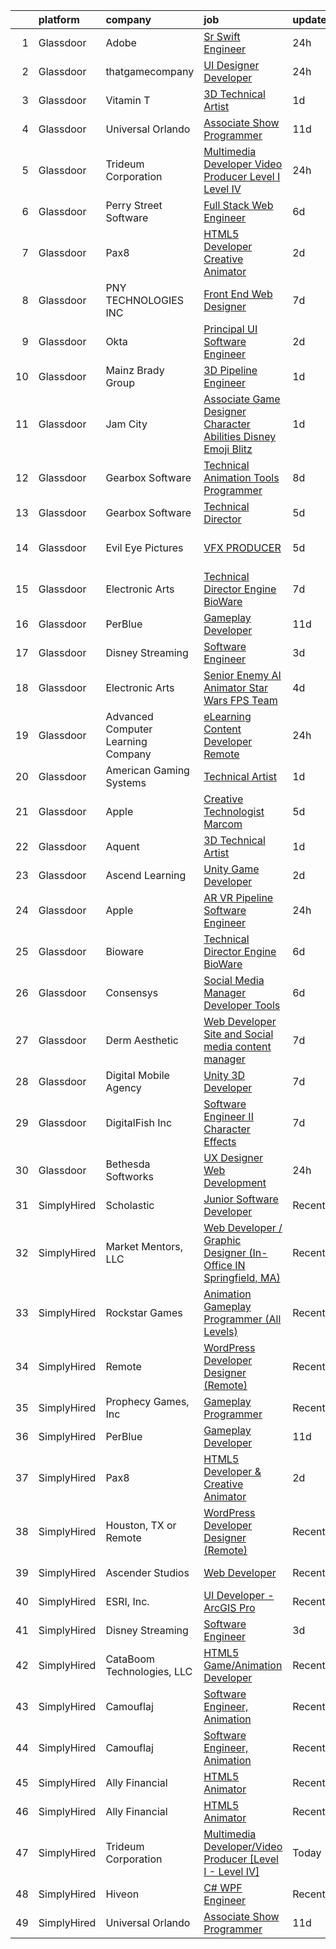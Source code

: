 

|    | platform    | company                            | job                                                                                                                                                                                                                                                                                                                                                                                                                                                                                                                                                                                                                                                                                                                                                                                                                                                                                                                                                                                                                                                                                                                                                                                                                                                                                                                                                                                                                                                                                                         | update_time   | location             |
|---:|:------------|:-----------------------------------|:------------------------------------------------------------------------------------------------------------------------------------------------------------------------------------------------------------------------------------------------------------------------------------------------------------------------------------------------------------------------------------------------------------------------------------------------------------------------------------------------------------------------------------------------------------------------------------------------------------------------------------------------------------------------------------------------------------------------------------------------------------------------------------------------------------------------------------------------------------------------------------------------------------------------------------------------------------------------------------------------------------------------------------------------------------------------------------------------------------------------------------------------------------------------------------------------------------------------------------------------------------------------------------------------------------------------------------------------------------------------------------------------------------------------------------------------------------------------------------------------------------|:--------------|:---------------------|
|  1 | Glassdoor   | Adobe                              | [Sr  Swift Engineer](https://www.glassdoor.com/partner/jobListing.htm?pos=120&ao=1136043&s=58&guid=00000181473a5934806b00d864d12ad6&src=GD_JOB_AD&t=SR&vt=w&cs=1_319e337a&cb=1654757415556&jobListingId=1007926865965&jrtk=3-0-1g53jkmber0os801-1g53jkmc5mfoh800-0eb9acac2a4dbb82-)                                                                                                                                                                                                                                                                                                                                                                                                                                                                                                                                                                                                                                                                                                                                                                                                                                                                                                                                                                                                                                                                                                                                                                                                                         | 24h           | New York, NY         |
|  2 | Glassdoor   | thatgamecompany                    | [UI Designer Developer](https://www.glassdoor.com/partner/jobListing.htm?pos=110&ao=1136043&s=58&guid=00000181473a5934806b00d864d12ad6&src=GD_JOB_AD&t=SR&vt=w&cs=1_d0e01266&cb=1654757415554&jobListingId=1007926460343&jrtk=3-0-1g53jkmber0os801-1g53jkmc5mfoh800-b15c9ccfab3e315b-)                                                                                                                                                                                                                                                                                                                                                                                                                                                                                                                                                                                                                                                                                                                                                                                                                                                                                                                                                                                                                                                                                                                                                                                                                      | 24h           | Santa Monica, CA     |
|  3 | Glassdoor   | Vitamin T                          | [3D Technical Artist](https://www.glassdoor.com/partner/jobListing.htm?pos=106&ao=1110586&s=58&guid=00000181473a5934806b00d864d12ad6&src=GD_JOB_AD&t=SR&vt=w&cs=1_a8f64b5e&cb=1654757415553&jobListingId=1007924250804&cpc=2CAED5C921A5F994&jrtk=3-0-1g53jkmber0os801-1g53jkmc5mfoh800-b676246afe9ffab5--6NYlbfkN0DMrcEu7yrtATojKJA7cEzGQ3FdRGWLh0CZQInL4ECGI6k5tN82kdM0OKoro5eXmjqrlAnDtckO5oeRnp0WuwL4LRISKzB96TROHOn88Gkm_ZjVTDxR6yvKi-wTEpxbYoH4Q9Epgd_JwKUcv74onN9sPbFCnxTAPOYzeQVeoWsKFM1XHiT3za47sEh-3K_l4_7fkY91LREA4TK6QZr1EwyWcn0M4RpmgO-W5Jk3lUy0-nlbKzH2m-We9BQnUdapn-vUMZcwF32oet8GjC_5hLnD_FlY4hiwlgMkkuWOLxLc6FCmXFTAb7vghalhY0257f7Q49O58rGHMaQBEm0V5ytsNJIb3LxExCLmBgAjg8PXri8PIEOmAGLOuJ_M6WpP_t-NQ1EE3RMCgUG835KK76nOfwL74M8I1mQhwfOT8iOQ2752kcNh9XGggHzlM0lyEr89yn2osvKhJ98wMLLKOr7v)                                                                                                                                                                                                                                                                                                                                                                                                                                                                                                                                                                                                                                                                                                   | 1d            | Remote               |
|  4 | Glassdoor   | Universal Orlando                  | [Associate Show Programmer](https://www.glassdoor.com/partner/jobListing.htm?pos=103&ao=1110586&s=58&guid=00000181473a5934806b00d864d12ad6&src=GD_JOB_AD&t=SR&vt=w&cs=1_52e4c8ab&cb=1654757415552&jobListingId=1007899977690&cpc=5EFBB0462F9C6B7A&jrtk=3-0-1g53jkmber0os801-1g53jkmc5mfoh800-2735dcba309f4511--6NYlbfkN0A8dBNt2Xi2s2VyZMdbOlonzlm4bxv48OGaZczYzhjJpiI6hl9onzam_9bPu8THeLHS33lgPoROi3Nk-t2fwvnGv-IUb7dftLT6zd1Hgu4Jzffg5nKJAm4_HSLTrtFY8QMMDi18zQ6SLRpl19tr40OgDun0b9UW2TV2bDSkwqsCMq5OPCCN2F7FPS4G_sFAVC-8BrGdqtGcmfwHicmbKog189gArVxeJWjA7hzsi-EvcQOpj12NzUXW9yRUjODJZJIWhQBdY8FfMtEURPYd95rp24GZ6fKVQAS4OR1R2_7QpihnWIaw9tue2nXZLywkdlmhXVySkMGAYzhoOJV2pVl7pxdcCRxImRxvygPy1Ttb32XR52IvfzfHHd1XW16RTVdIXnW6EHiDg23fn-dBkBEpUg0p5l4hb8O6rSMsndmvAyyo8_CATmbs5ouJlUn73Bh-0ph_9tcLRwIaamIu5Y-7EZNTNWYcfQboSpIVmVQM7rq47lIvp4ppyGjCmSgwwQVtCCjyzPDJF_727BaVVzgxnrYGJ1ZloKevebF6Jops3zVVRNfk3WkLszFMu7ZuVJhM5wpPx28YCARli9lGVFZX2tR5fQ8o8TaA-L1hrI1qVNj_RlHVWBLbM-aDEiWQ4OSmjauf0dBuCpaWeW1yJm5TnxMIQaCe0hOmq6wwgS8JSdsCkndkuVDND4x_iVXg9Kja6s3B2G36HPSq_AwTHOUU7_Kjd6x1DwoNf7BfQez_W3flQ-WlMmleWTRMVjcWrG4GqvNlHhnvf9Xzo7BYzmaLr_S2vNAijNvdivWTKfzm3AiZvqZ_606f5xeqFnDcjkwpHu2QPzbKMn53-2XZg788T2s_qYKaoczfJIIRWCAylFKKi44LEA057gdndLUff5Ih7i09Y5YyAIsYONaY8iXsdAbC8Eb5r5Nmu28BK3E5aWZrFfNC8izhQ0YSH11p-EKGlOI-2nyw9vaiC3BztMX8m8YTEIyHHo-EJeiIJt94djX2yAoGJPqDHN3GpyHNW36n3oOYuq391QhTPaf0lfidvam8aksGFb-fuOSmSRKak4Vmor6gp7aHVRm-7EjXJdMTSfN50QRtOhrEPl34Xzf5bTD_lfc04wi417Vndkx_yg%3D%3D) | 11d           | Orlando, FL          |
|  5 | Glassdoor   | Trideum Corporation                | [Multimedia Developer Video Producer  Level I   Level IV ](https://www.glassdoor.com/partner/jobListing.htm?pos=118&ao=1136043&s=58&guid=00000181473a5934806b00d864d12ad6&src=GD_JOB_AD&t=SR&vt=w&ea=1&cs=1_6789ca54&cb=1654757415556&jobListingId=1007927748029&jrtk=3-0-1g53jkmber0os801-1g53jkmc5mfoh800-9774e517da35a4b8-)                                                                                                                                                                                                                                                                                                                                                                                                                                                                                                                                                                                                                                                                                                                                                                                                                                                                                                                                                                                                                                                                                                                                                                              | 24h           | Fort Sam Houston, TX |
|  6 | Glassdoor   | Perry Street Software              | [Full Stack Web Engineer](https://www.glassdoor.com/partner/jobListing.htm?pos=123&ao=1136043&s=58&guid=00000181473a5934806b00d864d12ad6&src=GD_JOB_AD&t=SR&vt=w&ea=1&cs=1_4b021d92&cb=1654757415556&jobListingId=1007914397876&jrtk=3-0-1g53jkmber0os801-1g53jkmc5mfoh800-eb2ef8af587e2fcf-)                                                                                                                                                                                                                                                                                                                                                                                                                                                                                                                                                                                                                                                                                                                                                                                                                                                                                                                                                                                                                                                                                                                                                                                                               | 6d            | New York, NY         |
|  7 | Glassdoor   | Pax8                               | [HTML5 Developer   Creative Animator](https://www.glassdoor.com/partner/jobListing.htm?pos=107&ao=1136043&s=58&guid=00000181473a5934806b00d864d12ad6&src=GD_JOB_AD&t=SR&vt=w&ea=1&cs=1_24adc82c&cb=1654757415553&jobListingId=1007921790278&jrtk=3-0-1g53jkmber0os801-1g53jkmc5mfoh800-94e32ab3bd5f2716-)                                                                                                                                                                                                                                                                                                                                                                                                                                                                                                                                                                                                                                                                                                                                                                                                                                                                                                                                                                                                                                                                                                                                                                                                   | 2d            | Denver, CO           |
|  8 | Glassdoor   | PNY TECHNOLOGIES  INC              | [Front End Web Designer](https://www.glassdoor.com/partner/jobListing.htm?pos=113&ao=1136043&s=58&guid=00000181473a5934806b00d864d12ad6&src=GD_JOB_AD&t=SR&vt=w&ea=1&cs=1_f4698b5e&cb=1654757415555&jobListingId=1007909671058&jrtk=3-0-1g53jkmber0os801-1g53jkmc5mfoh800-7ca51e5658e731c3-)                                                                                                                                                                                                                                                                                                                                                                                                                                                                                                                                                                                                                                                                                                                                                                                                                                                                                                                                                                                                                                                                                                                                                                                                                | 7d            | Remote               |
|  9 | Glassdoor   | Okta                               | [Principal UI Software Engineer](https://www.glassdoor.com/partner/jobListing.htm?pos=127&ao=1136043&s=58&guid=00000181473a5934806b00d864d12ad6&src=GD_JOB_AD&t=SR&vt=w&ea=1&cs=1_ff53a2b8&cb=1654757415557&jobListingId=1007921657984&jrtk=3-0-1g53jkmber0os801-1g53jkmc5mfoh800-998cef22a4d3ff74-)                                                                                                                                                                                                                                                                                                                                                                                                                                                                                                                                                                                                                                                                                                                                                                                                                                                                                                                                                                                                                                                                                                                                                                                                        | 2d            | San Francisco, CA    |
| 10 | Glassdoor   | Mainz Brady Group                  | [3D Pipeline Engineer](https://www.glassdoor.com/partner/jobListing.htm?pos=101&ao=1110586&s=58&guid=00000181473a5934806b00d864d12ad6&src=GD_JOB_AD&t=SR&vt=w&ea=1&cs=1_61457154&cb=1654757415552&jobListingId=1007924023769&cpc=BAB9AA3F436D8911&jrtk=3-0-1g53jkmber0os801-1g53jkmc5mfoh800-19e69a8eea02e56c--6NYlbfkN0AmBvT8mmb9xI3Fj7UxKkF4Cq8RZh4Va6i5lMeIN2RcgGASh7aFhimwCXUNgOpzN1fbJ1oBdpr8KHMtR0CV7Zq2RullAxWIL3pE3BDWV59ENUqakRDszZixYKhBkXpnqpQvqe1fgrLdNWUtqdFStxCtFPy6Wabm9-W5fOxJtdZMS8_ygq6xyQ55hH7eNBwfvRrMxVMvoAI7rQAQtg4ywwDD2HzdAZ5k9xAFdymymPPtgYxva2e5M63JYgnY0ANdp5jibSr4UxftZa4acpD7pwApWCD3EArb4lj3i78i8SsglfQ02nCL3vp2FkDo3XpoMT6bFwWNxHM3Azr8D1pe0NTvoboT--RhZZl5D_iliuh0qigadEXRGAa1a4ZMFvpNTF16jGQguDBPZ_QmDxT832Ohd0L31ir7Nktm-npvLriAJIwFQgCL_GDR-ZRAyK2gydnTmD7z996fUsn4SnEut3cCFp_cfAomNrxG68Devg75F9rP45RvaxdjNTtAFPjZj-hclRh0Xvb7Og%3D%3D)                                                                                                                                                                                                                                                                                                                                                                                                                                                                                                                                                                                                                                 | 1d            | Remote               |
| 11 | Glassdoor   | Jam City                           | [Associate Game Designer   Character Abilities  Disney Emoji Blitz ](https://www.glassdoor.com/partner/jobListing.htm?pos=114&ao=1136043&s=58&guid=00000181473a5934806b00d864d12ad6&src=GD_JOB_AD&t=SR&vt=w&cs=1_e4eef748&cb=1654757415555&jobListingId=1007924480789&jrtk=3-0-1g53jkmber0os801-1g53jkmc5mfoh800-ef94adba0224604c-)                                                                                                                                                                                                                                                                                                                                                                                                                                                                                                                                                                                                                                                                                                                                                                                                                                                                                                                                                                                                                                                                                                                                                                         | 1d            | Burbank, CA          |
| 12 | Glassdoor   | Gearbox Software                   | [Technical Animation Tools Programmer](https://www.glassdoor.com/partner/jobListing.htm?pos=128&ao=1136043&s=58&guid=00000181473a5934806b00d864d12ad6&src=GD_JOB_AD&t=SR&vt=w&ea=1&cs=1_2e01cb13&cb=1654757415557&jobListingId=1007907452026&jrtk=3-0-1g53jkmber0os801-1g53jkmc5mfoh800-6a688f668abbd999-)                                                                                                                                                                                                                                                                                                                                                                                                                                                                                                                                                                                                                                                                                                                                                                                                                                                                                                                                                                                                                                                                                                                                                                                                  | 8d            | Frisco, TX           |
| 13 | Glassdoor   | Gearbox Software                   | [Technical Director](https://www.glassdoor.com/partner/jobListing.htm?pos=125&ao=1136043&s=58&guid=00000181473a5934806b00d864d12ad6&src=GD_JOB_AD&t=SR&vt=w&ea=1&cs=1_f27a8233&cb=1654757415557&jobListingId=1007915515941&jrtk=3-0-1g53jkmber0os801-1g53jkmc5mfoh800-fc94e12affcec1f4-)                                                                                                                                                                                                                                                                                                                                                                                                                                                                                                                                                                                                                                                                                                                                                                                                                                                                                                                                                                                                                                                                                                                                                                                                                    | 5d            | Frisco, TX           |
| 14 | Glassdoor   | Evil Eye Pictures                  | [VFX PRODUCER](https://www.glassdoor.com/partner/jobListing.htm?pos=130&ao=1136043&s=58&guid=00000181473a5934806b00d864d12ad6&src=GD_JOB_AD&t=SR&vt=w&cs=1_8ff3a469&cb=1654757415557&jobListingId=1007916622664&jrtk=3-0-1g53jkmber0os801-1g53jkmc5mfoh800-93508bfc7dac4429-)                                                                                                                                                                                                                                                                                                                                                                                                                                                                                                                                                                                                                                                                                                                                                                                                                                                                                                                                                                                                                                                                                                                                                                                                                               | 5d            | San Francisco, CA    |
| 15 | Glassdoor   | Electronic Arts                    | [Technical Director  Engine    BioWare](https://www.glassdoor.com/partner/jobListing.htm?pos=116&ao=1136043&s=58&guid=00000181473a5934806b00d864d12ad6&src=GD_JOB_AD&t=SR&vt=w&cs=1_418ba5f6&cb=1654757415555&jobListingId=1007909892138&jrtk=3-0-1g53jkmber0os801-1g53jkmc5mfoh800-f9feb94322e61508-)                                                                                                                                                                                                                                                                                                                                                                                                                                                                                                                                                                                                                                                                                                                                                                                                                                                                                                                                                                                                                                                                                                                                                                                                      | 7d            | Seattle, WA          |
| 16 | Glassdoor   | PerBlue                            | [Gameplay Developer](https://www.glassdoor.com/partner/jobListing.htm?pos=108&ao=1136043&s=58&guid=00000181473a5934806b00d864d12ad6&src=GD_JOB_AD&t=SR&vt=w&ea=1&cs=1_54a5959f&cb=1654757415553&jobListingId=1007900012705&jrtk=3-0-1g53jkmber0os801-1g53jkmc5mfoh800-6bc70aa2c3c75999-)                                                                                                                                                                                                                                                                                                                                                                                                                                                                                                                                                                                                                                                                                                                                                                                                                                                                                                                                                                                                                                                                                                                                                                                                                    | 11d           | Madison, WI          |
| 17 | Glassdoor   | Disney Streaming                   | [Software Engineer](https://www.glassdoor.com/partner/jobListing.htm?pos=102&ao=1110586&s=58&guid=00000181473a5934806b00d864d12ad6&src=GD_JOB_AD&t=SR&vt=w&cs=1_d21293c2&cb=1654757415551&jobListingId=1007919231365&cpc=F17331D9BECC482A&jrtk=3-0-1g53jkmber0os801-1g53jkmc5mfoh800-78a5eaef3ade77c7--6NYlbfkN0DAFTyt7pbDCC2JPO79CSdi1dIb81yjczP5qsKcZIxgiYm3-7g-689UM0rgypL64cq-D3h0ZgjIJfCe09a6bqotsp0mOIa0q7QPZKe0ptZ6OS9lnKCChTJNKRDX8QlGJ_xS_y027yTGjipjbS33-Bv35-XPn9sJW8JLJ5MabdwZ93LHg-0iFOpCjlwGp7oISO7iN5AetbCtQfWyiZKbjPFh2iPDZqBOUZNKj6x9qHPO28oGXjf-YjiclnLNWveKZZvsvWipnZnXpsTp3ix-p0mOo5QeA9dtS-zGg9NqecqUPVZikKcO3OuKFm20RxwxB7G-TG9VeeFbtCiLFbSM7BLGVa8yPgMlaatxlzhRNOKPvyaWgRYNr6da8vQwAByIt6m5P170hv3SiQXJxEBGPDnMa65-PymlaCnO2wJHTVkWGTbXcJuMmHzk4SrfGvd0Euc%3D)                                                                                                                                                                                                                                                                                                                                                                                                                                                                                                                                                                                                                                                                                                                       | 3d            | New York, NY         |
| 18 | Glassdoor   | Electronic Arts                    | [Senior Enemy AI Animator  Star Wars FPS Team ](https://www.glassdoor.com/partner/jobListing.htm?pos=126&ao=1136043&s=58&guid=00000181473a5934806b00d864d12ad6&src=GD_JOB_AD&t=SR&vt=w&cs=1_a9703e9c&cb=1654757415557&jobListingId=1007917577930&jrtk=3-0-1g53jkmber0os801-1g53jkmc5mfoh800-6d75182a9265581a-)                                                                                                                                                                                                                                                                                                                                                                                                                                                                                                                                                                                                                                                                                                                                                                                                                                                                                                                                                                                                                                                                                                                                                                                              | 4d            | Los Angeles, CA      |
| 19 | Glassdoor   | Advanced Computer Learning Company | [eLearning Content Developer  Remote  ](https://www.glassdoor.com/partner/jobListing.htm?pos=111&ao=1136043&s=58&guid=00000181473a5934806b00d864d12ad6&src=GD_JOB_AD&t=SR&vt=w&ea=1&cs=1_19c2a79d&cb=1654757415554&jobListingId=1007927044710&jrtk=3-0-1g53jkmber0os801-1g53jkmc5mfoh800-5537038bbb0cb43c-)                                                                                                                                                                                                                                                                                                                                                                                                                                                                                                                                                                                                                                                                                                                                                                                                                                                                                                                                                                                                                                                                                                                                                                                                 | 24h           | Remote               |
| 20 | Glassdoor   | American Gaming Systems            | [Technical Artist](https://www.glassdoor.com/partner/jobListing.htm?pos=117&ao=1136043&s=58&guid=00000181473a5934806b00d864d12ad6&src=GD_JOB_AD&t=SR&vt=w&ea=1&cs=1_c490b8d3&cb=1654757415555&jobListingId=1007923915762&jrtk=3-0-1g53jkmber0os801-1g53jkmc5mfoh800-b650c348dd677572-)                                                                                                                                                                                                                                                                                                                                                                                                                                                                                                                                                                                                                                                                                                                                                                                                                                                                                                                                                                                                                                                                                                                                                                                                                      | 1d            | Austin, TX           |
| 21 | Glassdoor   | Apple                              | [Creative Technologist  Marcom](https://www.glassdoor.com/partner/jobListing.htm?pos=115&ao=1136043&s=58&guid=00000181473a5934806b00d864d12ad6&src=GD_JOB_AD&t=SR&vt=w&cs=1_c3095f00&cb=1654757415555&jobListingId=1007917363609&jrtk=3-0-1g53jkmber0os801-1g53jkmc5mfoh800-666f3071f17e62e5-)                                                                                                                                                                                                                                                                                                                                                                                                                                                                                                                                                                                                                                                                                                                                                                                                                                                                                                                                                                                                                                                                                                                                                                                                              | 5d            | Cupertino, CA        |
| 22 | Glassdoor   | Aquent                             | [3D Technical Artist](https://www.glassdoor.com/partner/jobListing.htm?pos=105&ao=1110586&s=58&guid=00000181473a5934806b00d864d12ad6&src=GD_JOB_AD&t=SR&vt=w&cs=1_03f833c3&cb=1654757415552&jobListingId=1007923719283&cpc=FAE5E775D180B2FB&jrtk=3-0-1g53jkmber0os801-1g53jkmc5mfoh800-543a1d89cc196ac1--6NYlbfkN0DMrcEu7yrtATojKJA7cEzGQ3FdRGWLh0CZQInL4ECGI9gD0Wolx9R2EDT7B77c2cRZWsv8m3llZu--9Lw114O_skrLyF_I6SgxSxzYeplcDPXGdHein_SZiLSSfcxNX90WARoK4PLXqXq75b43CDnftlS_FE9aV2wRJHGfXTKNIyVPqY_jw01mVHYfiYPcJ4PVaxHGfZu-yMF7zJOGVci54LYo4MaLQ9L5c_y6aMZ2MRLeAGV5GFGuPNOyly9bMIzzZxS1uJTv830Bg4-DGf1LY8vSD_ynBnDgY5Bgi_xPC0eBQS2eh_7FidsM_evInARd99HufCxkFnumKOiClUcm4kEOeaYar3T5jRALrtG3kETX_uitq_RMZwgZcCXAJgCJt9OKkM93mBKUws3bwM9G2s58XUyvdM2jWft4B3lXKrTcVqe8sfdJJEOtofUul2en0qIsMK8CEg%3D%3D)                                                                                                                                                                                                                                                                                                                                                                                                                                                                                                                                                                                                                                                                                                       | 1d            | Remote               |
| 23 | Glassdoor   | Ascend Learning                    | [Unity Game Developer](https://www.glassdoor.com/partner/jobListing.htm?pos=112&ao=1136043&s=58&guid=00000181473a5934806b00d864d12ad6&src=GD_JOB_AD&t=SR&vt=w&cs=1_2a1aaf6d&cb=1654757415554&jobListingId=1007921082834&jrtk=3-0-1g53jkmber0os801-1g53jkmc5mfoh800-aadf2f0e87251eba-)                                                                                                                                                                                                                                                                                                                                                                                                                                                                                                                                                                                                                                                                                                                                                                                                                                                                                                                                                                                                                                                                                                                                                                                                                       | 2d            | Leawood, KS          |
| 24 | Glassdoor   | Apple                              | [AR VR Pipeline Software Engineer](https://www.glassdoor.com/partner/jobListing.htm?pos=104&ao=1110586&s=58&guid=00000181473a5934806b00d864d12ad6&src=GD_JOB_AD&t=SR&vt=w&cs=1_1c0e1b19&cb=1654757415552&jobListingId=1007927431037&cpc=334ABAF5D42DC775&jrtk=3-0-1g53jkmber0os801-1g53jkmc5mfoh800-daa60052f025258f--6NYlbfkN0BvKrLyj5gPmtZO9T8euul8TCxuuKNOtzRJOomxnwSEodTz2Bc-sPZl1dBMH13w-jODhKVsNtPtUfgP_OTbMj1QtLeApKmyT0PqtlSvZYmtEadwR3DIKIqCWHrtPgLuQcKd07OSM5fudRTiqE7vmyOLcD902bCeEnW9hompnPUaqwfM3r3tSHcXI46iJ8w0jchFOvmZ3xkRr4F48iuaqsOmjS_tlHgSEOy2s2PWhHreYEUPr2V4l2TuBk7WKw90dvbxYLnVTLfr-MHHunFK9_wD9ISk4-6RcBoWRyL2To9nqPFSs4patkJH2cvvJ5x9N-4aAuREpfR-NTpLE45M7DblA6bUJEzuGDUGPx28u9hGhgagPdlqQGia7N1YrzOWwI49M8PtiQbxsyd3NvfyMU6uRAh5uzx5QXAFCBzUbl2UWIQBSEwzwp98giTGppxy6eMeOxzoOw3d4a4wkcjtr1BkEVZwAmIW4M4sS2NNb1UHwe8g_ctkynzPu6f8j_IKKe8OzScS6IxlvOwDTM7HROf7XKTe3TJg7naKslMf5kfY-KD2sU0e85kn3GguREwVbSL7wTP8Ty7prxdsfgbkZ_ZQPy91dMFFP7W99kJESelmjiTIQPREXjAennbryNL6cMrqn9d67RH6bgoTHfb4gzrZAqI9NRhBTZS9gl3-MlQWaYxUXOSU_H_1mDl1idmvO-GwwyP_ed9G6dCWvXz2_f8V1dPltnGAiu3Gx8TOCxIq5NQOY-0uhYMqojTE-YYl61waWy6wE1Di3DHMscbYVpJ8ZS5cb5Tl_CaWhIbeahDfdNR2AoNrgLKVET67Y7G2EJCmTe0P7zcDY7nfZikHV7RE-1CdKokbSK_DWL4Ny5GnIfHqpxh9EnNjq8F0PKWkRU-BsgNO23fBLZl6O9PxVfha5IORNPb21sPE68NBIXkjGnjriNlOv-Se6TXIIrFeyiRdwneoSTHHr9Bes9YUpRXw)                                                                                                                                                      | 24h           | Seattle, WA          |
| 25 | Glassdoor   | Bioware                            | [Technical Director  Engine    BioWare](https://www.glassdoor.com/partner/jobListing.htm?pos=124&ao=1136043&s=58&guid=00000181473a5934806b00d864d12ad6&src=GD_JOB_AD&t=SR&vt=w&cs=1_21bd6409&cb=1654757415556&jobListingId=1007914526438&jrtk=3-0-1g53jkmber0os801-1g53jkmc5mfoh800-52aeaec52c6ab6df-)                                                                                                                                                                                                                                                                                                                                                                                                                                                                                                                                                                                                                                                                                                                                                                                                                                                                                                                                                                                                                                                                                                                                                                                                      | 6d            | Seattle, WA          |
| 26 | Glassdoor   | Consensys                          | [Social Media Manager  Developer Tools ](https://www.glassdoor.com/partner/jobListing.htm?pos=121&ao=1136043&s=58&guid=00000181473a5934806b00d864d12ad6&src=GD_JOB_AD&t=SR&vt=w&ea=1&cs=1_a7d9f62d&cb=1654757415556&jobListingId=1007913667772&jrtk=3-0-1g53jkmber0os801-1g53jkmc5mfoh800-5fbff024e003da23-)                                                                                                                                                                                                                                                                                                                                                                                                                                                                                                                                                                                                                                                                                                                                                                                                                                                                                                                                                                                                                                                                                                                                                                                                | 6d            | New York, NY         |
| 27 | Glassdoor   | Derm Aesthetic                     | [Web Developer  Site and Social media content manager](https://www.glassdoor.com/partner/jobListing.htm?pos=119&ao=1136043&s=58&guid=00000181473a5934806b00d864d12ad6&src=GD_JOB_AD&t=SR&vt=w&ea=1&cs=1_d024a492&cb=1654757415556&jobListingId=1007910338432&jrtk=3-0-1g53jkmber0os801-1g53jkmc5mfoh800-afd5e02a7c5642f3-)                                                                                                                                                                                                                                                                                                                                                                                                                                                                                                                                                                                                                                                                                                                                                                                                                                                                                                                                                                                                                                                                                                                                                                                  | 7d            | Remote               |
| 28 | Glassdoor   | Digital Mobile Agency              | [Unity 3D Developer](https://www.glassdoor.com/partner/jobListing.htm?pos=109&ao=1136043&s=58&guid=00000181473a5934806b00d864d12ad6&src=GD_JOB_AD&t=SR&vt=w&ea=1&cs=1_10a84dbd&cb=1654757415554&jobListingId=1007909713890&jrtk=3-0-1g53jkmber0os801-1g53jkmc5mfoh800-b2b1a5f14e6f4c14-)                                                                                                                                                                                                                                                                                                                                                                                                                                                                                                                                                                                                                                                                                                                                                                                                                                                                                                                                                                                                                                                                                                                                                                                                                    | 7d            | Remote               |
| 29 | Glassdoor   | DigitalFish  Inc                   | [Software Engineer II   Character Effects](https://www.glassdoor.com/partner/jobListing.htm?pos=122&ao=1136043&s=58&guid=00000181473a5934806b00d864d12ad6&src=GD_JOB_AD&t=SR&vt=w&ea=1&cs=1_0a62c27c&cb=1654757415556&jobListingId=1007911690931&jrtk=3-0-1g53jkmber0os801-1g53jkmc5mfoh800-70e4133aad69f5a2-)                                                                                                                                                                                                                                                                                                                                                                                                                                                                                                                                                                                                                                                                                                                                                                                                                                                                                                                                                                                                                                                                                                                                                                                              | 7d            | Remote               |
| 30 | Glassdoor   | Bethesda Softworks                 | [UX Designer   Web Development](https://www.glassdoor.com/partner/jobListing.htm?pos=129&ao=1136043&s=58&guid=00000181473a5934806b00d864d12ad6&src=GD_JOB_AD&t=SR&vt=w&cs=1_de6ca21e&cb=1654757415557&jobListingId=1007926593440&jrtk=3-0-1g53jkmber0os801-1g53jkmc5mfoh800-36ec836e07d94b05-)                                                                                                                                                                                                                                                                                                                                                                                                                                                                                                                                                                                                                                                                                                                                                                                                                                                                                                                                                                                                                                                                                                                                                                                                              | 24h           | Rockville, MD        |
| 31 | SimplyHired | Scholastic                         | [Junior Software Developer](https://www.simplyhired.com/job/GdLX8f9ZVvllly1hyN_9-_nFZFgGIvjEMvtX_OLqPn3lb4NUK2FZjg?q=animation+developer)                                                                                                                                                                                                                                                                                                                                                                                                                                                                                                                                                                                                                                                                                                                                                                                                                                                                                                                                                                                                                                                                                                                                                                                                                                                                                                                                                                   | Recently      | New York, NY         |
| 32 | SimplyHired | Market Mentors, LLC                | [Web Developer / Graphic Designer (In-Office IN Springfield, MA)](https://www.simplyhired.com/job/6kf3uuwQ1EOl7Fl3dSxs72FKsBasyP0W-R29HngWXbHTwb_VXh3XfA?q=animation+developer)                                                                                                                                                                                                                                                                                                                                                                                                                                                                                                                                                                                                                                                                                                                                                                                                                                                                                                                                                                                                                                                                                                                                                                                                                                                                                                                             | Recently      | Springfield, MA      |
| 33 | SimplyHired | Rockstar Games                     | [Animation Gameplay Programmer (All Levels)](https://www.simplyhired.com/job/1pSEzXWP6p8ML9piAakVgJAIWzA9LrjPxi3CLE-MLJDKJMG2jk5IcQ?q=animation+developer)                                                                                                                                                                                                                                                                                                                                                                                                                                                                                                                                                                                                                                                                                                                                                                                                                                                                                                                                                                                                                                                                                                                                                                                                                                                                                                                                                  | Recently      | Carlsbad, CA         |
| 34 | SimplyHired | Remote                             | [WordPress Developer Designer (Remote)](https://www.simplyhired.com/job/vCmXXL4JGKGV5eNVuHA7oB8PSm-NsHdC9WQISU8OzQ6fl4_GaHZp9A?q=animation+developer)                                                                                                                                                                                                                                                                                                                                                                                                                                                                                                                                                                                                                                                                                                                                                                                                                                                                                                                                                                                                                                                                                                                                                                                                                                                                                                                                                       | Recently      | United States        |
| 35 | SimplyHired | Prophecy Games, Inc                | [Gameplay Programmer](https://www.simplyhired.com/job/h3wUc9X_Z8b0Ki14jhmQPrC6-Z6F0zpN31akjwQSclpj6kHATp-uDQ?q=animation+developer)                                                                                                                                                                                                                                                                                                                                                                                                                                                                                                                                                                                                                                                                                                                                                                                                                                                                                                                                                                                                                                                                                                                                                                                                                                                                                                                                                                         | Recently      | Alpharetta, GA       |
| 36 | SimplyHired | PerBlue                            | [Gameplay Developer](https://www.simplyhired.com/job/M4Cwk8i3V3BEHLU9ZHPTviKQ_XefhAv4EUFruekeXHpJqomlgK3PQQ?q=animation+developer)                                                                                                                                                                                                                                                                                                                                                                                                                                                                                                                                                                                                                                                                                                                                                                                                                                                                                                                                                                                                                                                                                                                                                                                                                                                                                                                                                                          | 11d           | Madison, WI          |
| 37 | SimplyHired | Pax8                               | [HTML5 Developer & Creative Animator](https://www.simplyhired.com/job/DcI9boA9QAGhvEhJ0nrKDcXbjJdV-Xc9RNA8XU8-WgXmrk0-CIjjnA?q=animation+developer)                                                                                                                                                                                                                                                                                                                                                                                                                                                                                                                                                                                                                                                                                                                                                                                                                                                                                                                                                                                                                                                                                                                                                                                                                                                                                                                                                         | 2d            | Denver, CO           |
| 38 | SimplyHired | Houston, TX or Remote              | [WordPress Developer Designer (Remote)](https://www.simplyhired.com/job/h5NIRqnG6nzwtBLlFlrT64773r4CAOGZWfW6vATD8Z8CzAc7NchDIg?q=animation+developer)                                                                                                                                                                                                                                                                                                                                                                                                                                                                                                                                                                                                                                                                                                                                                                                                                                                                                                                                                                                                                                                                                                                                                                                                                                                                                                                                                       | Recently      | The Woodlands, TX    |
| 39 | SimplyHired | Ascender Studios                   | [Web Developer](https://www.simplyhired.com/job/MLQ5RME6vWkXSQcHkNmhRMF2BKvFz3wFd39cSj4Wa8DRYWSXa7jm7w?q=animation+developer)                                                                                                                                                                                                                                                                                                                                                                                                                                                                                                                                                                                                                                                                                                                                                                                                                                                                                                                                                                                                                                                                                                                                                                                                                                                                                                                                                                               | Recently      | Northport, NY        |
| 40 | SimplyHired | ESRI, Inc.                         | [UI Developer - ArcGIS Pro](https://www.simplyhired.com/job/aBtc083MDHS3cKf9k28djoK7eoLk6jzW3Nw3fL_isNn6wLS2JyJUQQ?q=animation+developer)                                                                                                                                                                                                                                                                                                                                                                                                                                                                                                                                                                                                                                                                                                                                                                                                                                                                                                                                                                                                                                                                                                                                                                                                                                                                                                                                                                   | Recently      | Redlands, CA         |
| 41 | SimplyHired | Disney Streaming                   | [Software Engineer](https://www.simplyhired.com/job/hDUOhexg1W6PoSWEvWfmSwsjr2k03KW0CssLgaaRL6A949n6pk4atA?q=animation+developer)                                                                                                                                                                                                                                                                                                                                                                                                                                                                                                                                                                                                                                                                                                                                                                                                                                                                                                                                                                                                                                                                                                                                                                                                                                                                                                                                                                           | 3d            | New York, NY         |
| 42 | SimplyHired | CataBoom Technologies, LLC         | [HTML5 Game/Animation Developer](https://www.simplyhired.com/job/rcD9kqRruTFu3sLPN7RcYmKqhwYda35Xkfl4DXnDIh1VgwPtoMUoDw?q=animation+developer)                                                                                                                                                                                                                                                                                                                                                                                                                                                                                                                                                                                                                                                                                                                                                                                                                                                                                                                                                                                                                                                                                                                                                                                                                                                                                                                                                              | Recently      | Richardson, TX       |
| 43 | SimplyHired | Camouflaj                          | [Software Engineer, Animation](https://www.simplyhired.com/job/I7Pe06cQBKNKst3_QqJLkjdkRsf4uCah-jbWdAldg4MVxC5dSf5tuA?q=animation+developer)                                                                                                                                                                                                                                                                                                                                                                                                                                                                                                                                                                                                                                                                                                                                                                                                                                                                                                                                                                                                                                                                                                                                                                                                                                                                                                                                                                | Recently      | Remote               |
| 44 | SimplyHired | Camouflaj                          | [Software Engineer, Animation](https://www.simplyhired.com/job/I7Pe06cQBKNKst3_QqJLkjdkRsf4uCah-jbWdAldg4MVxC5dSf5tuA?q=animation+developer)                                                                                                                                                                                                                                                                                                                                                                                                                                                                                                                                                                                                                                                                                                                                                                                                                                                                                                                                                                                                                                                                                                                                                                                                                                                                                                                                                                | Recently      | Remote +1 location   |
| 45 | SimplyHired | Ally Financial                     | [HTML5 Animator](https://www.simplyhired.com/job/nALAXYnSAULwPR4KKgCZeqMUxMlWYaSjM_gmb7Oh6XqDXaVFXYnmZg?q=animation+developer)                                                                                                                                                                                                                                                                                                                                                                                                                                                                                                                                                                                                                                                                                                                                                                                                                                                                                                                                                                                                                                                                                                                                                                                                                                                                                                                                                                              | Recently      | Charlotte, NC        |
| 46 | SimplyHired | Ally Financial                     | [HTML5 Animator](https://www.simplyhired.com/job/nALAXYnSAULwPR4KKgCZeqMUxMlWYaSjM_gmb7Oh6XqDXaVFXYnmZg?q=animation+developer)                                                                                                                                                                                                                                                                                                                                                                                                                                                                                                                                                                                                                                                                                                                                                                                                                                                                                                                                                                                                                                                                                                                                                                                                                                                                                                                                                                              | Recently      | Charlotte, NC        |
| 47 | SimplyHired | Trideum Corporation                | [Multimedia Developer/Video Producer [Level I - Level IV]](https://www.simplyhired.com/job/8dfMOgpu3iGje99mRpARvzGM-exCiz0AnstPyBlPgWfwP2_YdDcg_g?q=animation+developer)                                                                                                                                                                                                                                                                                                                                                                                                                                                                                                                                                                                                                                                                                                                                                                                                                                                                                                                                                                                                                                                                                                                                                                                                                                                                                                                                    | Today         | Fort Sam Houston, TX |
| 48 | SimplyHired | Hiveon                             | [C# WPF Engineer](https://www.simplyhired.com/job/L__0rqlt2gtLmbPJdDDGlWt34MvJ3QoFQzb0n4U7aIPDMFe0VMzMmg?q=animation+developer)                                                                                                                                                                                                                                                                                                                                                                                                                                                                                                                                                                                                                                                                                                                                                                                                                                                                                                                                                                                                                                                                                                                                                                                                                                                                                                                                                                             | Recently      | Remote               |
| 49 | SimplyHired | Universal Orlando                  | [Associate Show Programmer](https://www.simplyhired.com/job/KguHgfJvniSlnT1z8HqA8A6eQ6DD-8en1gY_8fgDn8O0OleDCqL9ug?q=animation+developer)                                                                                                                                                                                                                                                                                                                                                                                                                                                                                                                                                                                                                                                                                                                                                                                                                                                                                                                                                                                                                                                                                                                                                                                                                                                                                                                                                                   | 11d           | Orlando, FL          |